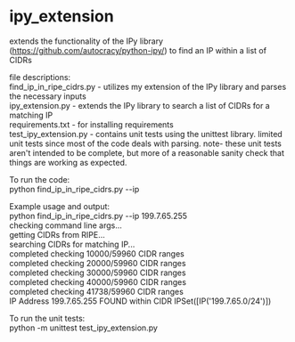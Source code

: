 # ipy_extension
extends the functionality of the IPy library (https://github.com/autocracy/python-ipy/) to find an IP within a list of CIDRs

file descriptions:  
find_ip_in_ripe_cidrs.py - utilizes my extension of the IPy library and parses the necessary inputs  
ipy_extension.py - extends the IPy library to search a list of CIDRs for a matching IP  
requirements.txt - for installing requirements  
test_ipy_extension.py - contains unit tests using the unittest library. limited unit tests since most of the code deals with parsing. note- these unit tests aren't intended to be complete, but more of a reasonable sanity check that things are working as expected.  

To run the code:  
python find_ip_in_ripe_cidrs.py --ip <IP Address>  

Example usage and output:  
  python find_ip_in_ripe_cidrs.py --ip 199.7.65.255  
  checking command line args...  
  getting CIDRs from RIPE...  
  searching CIDRs for matching IP...  
  completed checking 10000/59960 CIDR ranges  
  completed checking 20000/59960 CIDR ranges  
  completed checking 30000/59960 CIDR ranges  
  completed checking 40000/59960 CIDR ranges  
  completed checking 41738/59960 CIDR ranges  
  IP Address 199.7.65.255 FOUND within CIDR IPSet([IP('199.7.65.0/24')])  
  
To run the unit tests:  
python -m unittest test_ipy_extension.py
